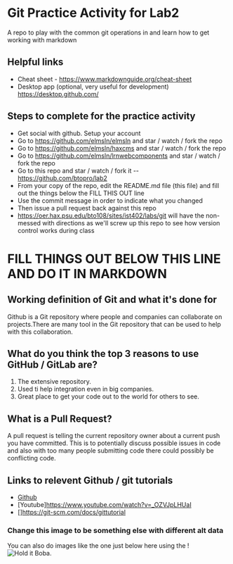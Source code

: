 # Git Practice Activity for Lab2
A repo to play with the common git operations in and learn how to get working with markdown
## Helpful links
- Cheat sheet - https://www.markdownguide.org/cheat-sheet
- Desktop app (optional, very useful for development) https://desktop.github.com/

## Steps to complete for the practice activity
- Get social with github. Setup your account
- Go to https://github.com/elmsln/elmsln and star / watch / fork the repo
- Go to https://github.com/elmsln/haxcms and star / watch / fork the repo
- Go to https://github.com/elmsln/lrnwebcomponents and star / watch / fork the repo
- Go to this repo and star / watch / fork it -- https://github.com/btopro/lab2
- From your copy of the repo, edit the README.md file (this file) and fill out the things below the FILL THIS OUT line
- Use the commit message in order to indicate what you changed
- Then issue a pull request back against this repo
- https://oer.hax.psu.edu/bto108/sites/ist402/labs/git will have the non-messed with directions as we'll screw up this repo to see how version control works during class

# FILL THINGS OUT BELOW THIS LINE AND DO IT IN MARKDOWN

## Working definition of Git and what it's done for
Github is a Git repository where people and companies can collaborate on projects.There are many tool in the Git repository that can be used to help with this collaboration.    
## What do you think the top 3 reasons to use GitHub / GitLab are?
1. The extensive repository.
2. Used ti help integration even in big companies.
3. Great place to get your code out to the world for others to see.

## What is a Pull Request?
A pull request is telling the current repository owner about a current push you have committed. This is to potentially discuss possible issues in code and also with too many people submitting code there could possibly be conflicting code.
## Links to relevent Github / git tutorials
- [Github](https://github.com/)
- [Youtube]https://www.youtube.com/watch?v=_OZVJpLHUaI
- []https://git-scm.com/docs/gittutorial


### Change this image to be something else with different alt data
You can also do images like the one just below here using the !
![Hold it Boba](https://media.giphy.com/media/W9k2fYiMsmpFu/giphy.gif).
